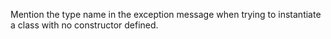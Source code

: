 Mention the type name in the exception message when trying to instantiate a class with no constructor defined.
